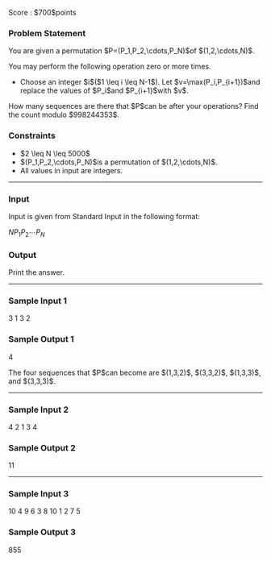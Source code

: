 
<div>

<span>

<span>

<p>
Score : $700$points
</p>

<div>

<section>

### **Problem Statement**

<p>
You are given a permutation $P=(P_1,P_2,\cdots,P_N)$of $(1,2,\cdots,N)$.
</p>

<p>
You may perform the following operation zero or more times.
</p>

<ul>

<li>
Choose an integer $i$($1 \leq i \leq N-1$).
Let $v=\max(P_i,P_{i+1})$and replace the values of $P_i$and $P_{i+1}$with $v$.
</li>

</ul>

<p>
How many sequences are there that $P$can be after your operations? Find the count modulo $998244353$.
</p>

</section>

</div>

<div>

<section>

### **Constraints**

<ul>

<li>
$2 \leq N \leq 5000$
</li>

<li>
$(P_1,P_2,\cdots,P_N)$is a permutation of $(1,2,\cdots,N)$.
</li>

<li>
All values in input are integers.
</li>

</ul>

</section>

</div>

---

<div>

<div>

<section>

### **Input**

<p>
Input is given from Standard Input in the following format:
</p>

<div>

$N$$P_1$$P_2$$\cdots$$P_N$
</div>

</section>

</div>

<div>

<section>

### **Output**

<p>
Print the answer.
</p>

</section>

</div>

</div>

---

<div>

<section>

### **Sample Input 1**

<div>

3
1 3 2

</div>

</section>

</div>

<div>

<section>

### **Sample Output 1**

<div>

4

</div>

<p>
The four sequences that $P$can become are $(1,3,2)$, $(3,3,2)$, $(1,3,3)$, and $(3,3,3)$.
</p>

</section>

</div>

---

<div>

<section>

### **Sample Input 2**

<div>

4
2 1 3 4

</div>

</section>

</div>

<div>

<section>

### **Sample Output 2**

<div>

11

</div>

</section>

</div>

---

<div>

<section>

### **Sample Input 3**

<div>

10
4 9 6 3 8 10 1 2 7 5

</div>

</section>

</div>

<div>

<section>

### **Sample Output 3**

<div>

855

</div>

</section>

</div>

</span>

</span>

</div>
